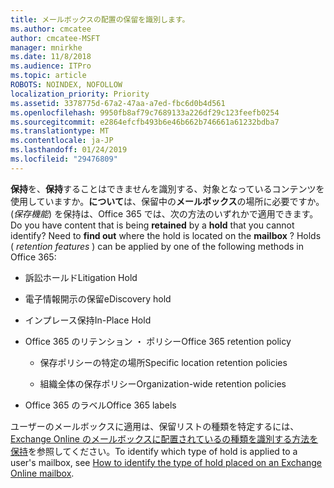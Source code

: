 ```yaml
---
title: メールボックスの配置の保留を識別します。
ms.author: cmcatee
author: cmcatee-MSFT
manager: mnirkhe
ms.date: 11/8/2018
ms.audience: ITPro
ms.topic: article
ROBOTS: NOINDEX, NOFOLLOW
localization_priority: Priority
ms.assetid: 3378775d-67a2-47aa-a7ed-fbc6d0b4d561
ms.openlocfilehash: 9950fb8af79c7689133a226df29c123feefb0254
ms.sourcegitcommit: e2864efcfb493b6e46b662b746661a61232bdba7
ms.translationtype: MT
ms.contentlocale: ja-JP
ms.lasthandoff: 01/24/2019
ms.locfileid: "29476809"
---
```

<span data-ttu-id="30492-p101">**保持**を、**保持**することはできませんを識別する、対象となっているコンテンツを使用していますか。**について**は、保留中の**メールボックス**の場所に必要ですか。(*保存機能*) を保持は、Office 365 では、次の方法のいずれかで適用できます。</span><span class="sxs-lookup"><span data-stu-id="30492-p101">Do you have content that is being **retained** by a **hold** that you cannot identify? Need to **find out** where the hold is located on the **mailbox** ? Holds (  *retention features*  ) can be applied by one of the following methods in Office 365:</span></span> 
  
- <span data-ttu-id="30492-105">訴訟ホールド</span><span class="sxs-lookup"><span data-stu-id="30492-105">Litigation Hold</span></span> 
    
- <span data-ttu-id="30492-106">電子情報開示の保留</span><span class="sxs-lookup"><span data-stu-id="30492-106">eDiscovery hold</span></span>
    
- <span data-ttu-id="30492-107">インプレース保持</span><span class="sxs-lookup"><span data-stu-id="30492-107">In-Place Hold</span></span>
    
- <span data-ttu-id="30492-108">Office 365 のリテンション ・ ポリシー</span><span class="sxs-lookup"><span data-stu-id="30492-108">Office 365 retention policy</span></span> 
    
  - <span data-ttu-id="30492-109">保存ポリシーの特定の場所</span><span class="sxs-lookup"><span data-stu-id="30492-109">Specific location retention policies</span></span>
    
  - <span data-ttu-id="30492-110">組織全体の保存ポリシー</span><span class="sxs-lookup"><span data-stu-id="30492-110">Organization-wide retention policies</span></span>
    
- <span data-ttu-id="30492-111">Office 365 のラベル</span><span class="sxs-lookup"><span data-stu-id="30492-111">Office 365 labels</span></span>
    
<span data-ttu-id="30492-112">ユーザーのメールボックスに適用は、保留リストの種類を特定するには、 [Exchange Online のメールボックスに配置されているの種類を識別する方法を保持](https://docs.microsoft.com/en-us/office365/securitycompliance/identify-a-hold-on-an-exchange-online-mailbox)を参照してください。</span><span class="sxs-lookup"><span data-stu-id="30492-112">To identify which type of hold is applied to a user's mailbox, see [How to identify the type of hold placed on an Exchange Online mailbox](https://docs.microsoft.com/en-us/office365/securitycompliance/identify-a-hold-on-an-exchange-online-mailbox).</span></span>
  


